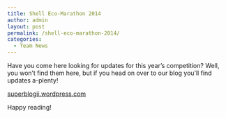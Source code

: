 ```yaml
---
title: Shell Eco-Marathon 2014
author: admin
layout: post
permalink: /shell-eco-marathon-2014/
categories:
  - Team News
---
```

Have you come here looking for updates for this year&#8217;s competition? Well, you won&#8217;t find them here, but if you head on over to our blog you&#8217;ll find updates a-plenty!

[superblogii.wordpress.com][1]

Happy reading!

 [1]: http://superblogii.wordpress.com/ "superblogii.wordpress.com"